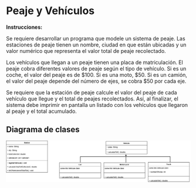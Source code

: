 # Peaje y Vehículos

**Instrucciones:**

Se requiere desarrollar un programa que modele un sistema de peaje. Las estaciones de peaje tienen un nombre, ciudad en que están ubicadas y un valor numérico que representa el valor total de peaje recolectado.

Los vehículos que llegan a un peaje tienen una placa de matriculación. El peaje cobra diferentes valores de peaje según el tipo de vehículo. Si es un coche, el valor del peaje es de $100. Si es una moto, $50. Si es un camión, el valor del peaje depende del número de ejes, se cobra $50 por cada eje.

Se requiere que la estación de peaje calcule el valor del peaje de cada vehículo que llegue y el total de peajes recolectados. Así, al finalizar, el sistema debe imprimir en pantalla un listado con los vehículos que llegaron al peaje y el total acumulado.

## Diagrama de clases

![Diagrama de Clases](./diagram/ex_peaje_y_vehiculos.drawio.png)
